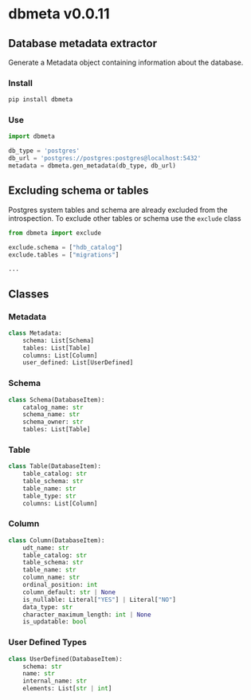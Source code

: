 # dbmeta v0.0.11
## Database metadata extractor

Generate a Metadata object containing information about the database.

### Install
```bash
pip install dbmeta
```

### Use
```python
import dbmeta

db_type = 'postgres'
db_url = 'postgres://postgres:postgres@localhost:5432'
metadata = dbmeta.gen_metadata(db_type, db_url)
```

## Excluding schema or tables

Postgres system tables and schema are already excluded from the introspection.
To exclude other tables or schema use the `exclude` class

```python
from dbmeta import exclude

exclude.schema = ["hdb_catalog"]
exclude.tables = ["migrations"]

...
```

## Classes

### Metadata

```python
class Metadata:
    schema: List[Schema]
    tables: List[Table]
    columns: List[Column]
    user_defined: List[UserDefined]

```


### Schema

```python
class Schema(DatabaseItem):
    catalog_name: str
    schema_name: str
    schema_owner: str
    tables: List[Table]
```
### Table

```python
class Table(DatabaseItem):
    table_catalog: str
    table_schema: str
    table_name: str
    table_type: str
    columns: List[Column]
```

### Column
```python
class Column(DatabaseItem):
    udt_name: str
    table_catalog: str
    table_schema: str
    table_name: str
    column_name: str
    ordinal_position: int
    column_default: str | None
    is_nullable: Literal["YES"] | Literal["NO"]
    data_type: str
    character_maximum_length: int | None
    is_updatable: bool

```

### User Defined Types

```python
class UserDefined(DatabaseItem):
    schema: str
    name: str
    internal_name: str
    elements: List[str | int]

```

